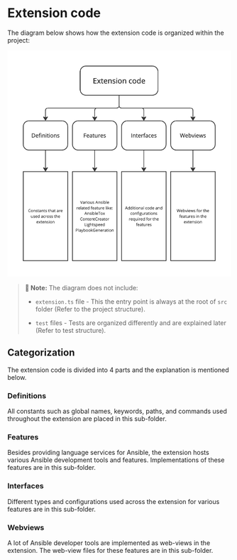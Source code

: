 # Extension code

The diagram below shows how the extension code is organized within the project:

![alt text](media/extension-code-structure.png)

> **📕 Note:** The diagram does not include:
>
> - `extension.ts` file - This the entry point is always at the root of `src` folder (Refer to the project structure).
>
> - `test` files - Tests are organized differently and are explained later (Refer to test structure).

## Categorization

The extension code is divided into 4 parts and the explanation is mentioned below.

### Definitions

All constants such as global names, keywords, paths, and commands used throughout the extension are placed in this sub-folder.

### Features

Besides providing language services for Ansible, the extension hosts various Ansible development tools and features. Implementations of these features are in this sub-folder.

### Interfaces

Different types and configurations used across the extension for various features are in this sub-folder.

### Webviews

A lot of Ansible developer tools are implemented as web-views in the extension. The web-view files for these features are in this sub-folder.
